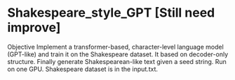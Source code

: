 # Shakespeare_style_GPT [Still need improve]
Objective
Implement a transformer-based, character-level language model (GPT-like) and train it on the Shakespeare dataset. 
It based on decoder-only structure.
Finally generate Shakespearean-like text given a seed string. Run on one GPU.
Shakespeare dataset is in the input.txt.
